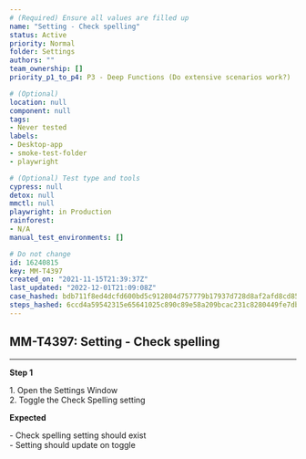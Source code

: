 ```yaml
---
# (Required) Ensure all values are filled up
name: "Setting - Check spelling"
status: Active
priority: Normal
folder: Settings
authors: ""
team_ownership: []
priority_p1_to_p4: P3 - Deep Functions (Do extensive scenarios work?)

# (Optional)
location: null
component: null
tags: 
- Never tested
labels: 
- Desktop-app
- smoke-test-folder
- playwright

# (Optional) Test type and tools
cypress: null
detox: null
mmctl: null
playwright: in Production
rainforest: 
- N/A
manual_test_environments: []

# Do not change
id: 16240815
key: MM-T4397
created_on: "2021-11-15T21:39:37Z"
last_updated: "2022-12-01T21:09:08Z"
case_hashed: bdb711f8ed4dcfd600bd5c912804d757779b17937d728d8af2afd8cd8541e7246a8e42c0d49c3392cc03b3c9cae4979f
steps_hashed: 6ccd4a59542315e65641025c890c89e58a209bcac231c8280449fe7db41f28f0b2f2fef0784d347f034aa7721ea4f715
---
```


<!-- (Auto-generated) Based on frontmatter's "key" and "name" -->

## MM-T4397: Setting - Check spelling

---

**Step 1**

1\. Open the Settings Window\
2\. Toggle the Check Spelling setting

**Expected**

\- Check spelling setting should exist\
\- Setting should update on toggle
